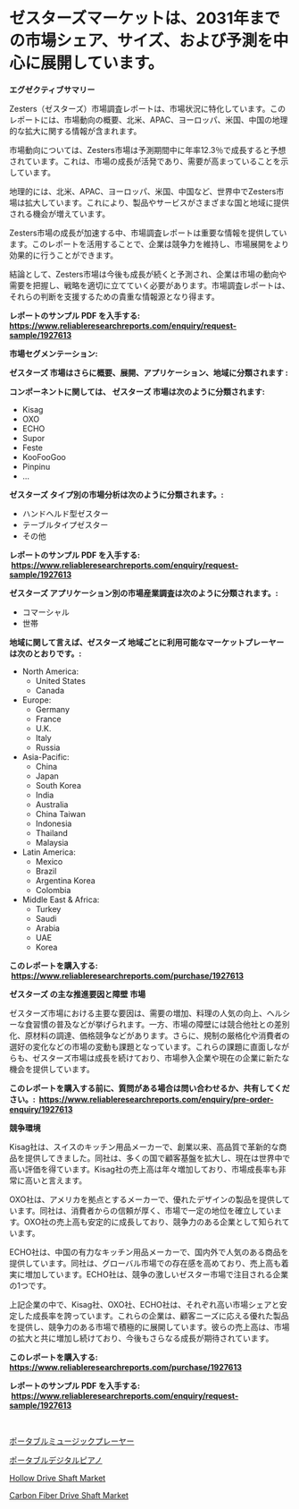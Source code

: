 <p><h1>ゼスターズマーケットは、2031年までの市場シェア、サイズ、および予測を中心に展開しています。</h1></p><p><strong>エグゼクティブサマリー</strong></p>
<p><p>Zesters（ゼスターズ）市場調査レポートは、市場状況に特化しています。このレポートには、市場動向の概要、北米、APAC、ヨーロッパ、米国、中国の地理的な拡大に関する情報が含まれます。</p><p>市場動向については、Zesters市場は予測期間中に年率12.3％で成長すると予想されています。これは、市場の成長が活発であり、需要が高まっていることを示しています。</p><p>地理的には、北米、APAC、ヨーロッパ、米国、中国など、世界中でZesters市場は拡大しています。これにより、製品やサービスがさまざまな国と地域に提供される機会が増えています。</p><p>Zesters市場の成長が加速する中、市場調査レポートは重要な情報を提供しています。このレポートを活用することで、企業は競争力を維持し、市場展開をより効果的に行うことができます。</p><p>結論として、Zesters市場は今後も成長が続くと予測され、企業は市場の動向や需要を把握し、戦略を適切に立てていく必要があります。市場調査レポートは、それらの判断を支援するための貴重な情報源となり得ます。</p></p>
<p><strong>レポートのサンプル PDF を入手する: <a href="https://www.reliableresearchreports.com/enquiry/request-sample/1927613">https://www.reliableresearchreports.com/enquiry/request-sample/1927613</a></strong></p>
<p><strong>市場セグメンテーション:</strong></p>
<p><strong> ゼスターズ 市場はさらに概要、展開、アプリケーション、地域に分類されます :</strong></p>
<p><strong>コンポーネントに関しては、 ゼスターズ 市場は次のように分類されます: &nbsp;</strong></p>
<p><ul><li>Kisag</li><li>OXO</li><li>ECHO</li><li>Supor</li><li>Feste</li><li>KooFooGoo</li><li>Pinpinu</li><li>...</li></ul></p>
<p><strong> ゼスターズ タイプ別の市場分析は次のように分類されます。:</strong></p>
<p><ul><li>ハンドヘルド型ゼスター</li><li>テーブルタイプゼスター</li><li>その他</li></ul></p>
<p><strong>レポートのサンプル PDF を入手する: &nbsp;<a href="https://www.reliableresearchreports.com/enquiry/request-sample/1927613">https://www.reliableresearchreports.com/enquiry/request-sample/1927613</a></strong></p>
<p><strong> ゼスターズ アプリケーション別の市場産業調査は次のように分類されます。:</strong></p>
<p><ul><li>コマーシャル</li><li>世帯</li></ul></p>
<p><strong>地域に関して言えば、ゼスターズ 地域ごとに利用可能なマーケットプレーヤーは次のとおりです。:</strong></p>
<p><ul>
    <li>
        North America:
        <ul>
            <li>United States</li>
            <li>Canada</li>
        </ul>
    </li>
    <li>
        Europe:
        <ul>
            <li>Germany</li>
            <li>France</li>
            <li>U.K.</li>
            <li>Italy</li>
            <li>Russia</li>
        </ul>
    </li>
    <li>
        Asia-Pacific:
        <ul>
            <li>China</li>
            <li>Japan</li>
            <li>South Korea</li>
            <li>India</li>
            <li>Australia</li>
            <li>China Taiwan</li>
            <li>Indonesia</li>
            <li>Thailand</li>
            <li>Malaysia</li>
        </ul>
    </li>
    <li>
        Latin America:
        <ul>
            <li>Mexico</li>
            <li>Brazil</li>
            <li>Argentina Korea</li>
            <li>Colombia</li>
        </ul>
    </li>
    <li>
        Middle East & Africa:
        <ul>
            <li>Turkey</li>
            <li>Saudi</li>
            <li>Arabia</li>
            <li>UAE</li>
            <li>Korea</li>
        </ul>
    </li>
    </ul></p>
<p><strong>このレポートを購入する: &nbsp;<a href="https://www.reliableresearchreports.com/purchase/1927613">https://www.reliableresearchreports.com/purchase/1927613</a></strong></p>
<p><strong>ゼスターズ の主な推進要因と障壁 市場</strong></p>
<p><p>ゼスターズ市場における主要な要因は、需要の増加、料理の人気の向上、ヘルシーな食習慣の普及などが挙げられます。一方、市場の障壁には競合他社との差別化、原材料の調達、価格競争などがあります。さらに、規制の厳格化や消費者の選好の変化などの市場の変動も課題となっています。これらの課題に直面しながらも、ゼスターズ市場は成長を続けており、市場参入企業や現在の企業に新たな機会を提供しています。</p></p>
<p><strong>このレポートを購入する前に、質問がある場合は問い合わせるか、共有してください。:&nbsp; <a href="https://www.reliableresearchreports.com/enquiry/pre-order-enquiry/1927613">https://www.reliableresearchreports.com/enquiry/pre-order-enquiry/1927613</a></strong></p>
<p><strong>競争環境</strong></p>
<p><p>Kisag社は、スイスのキッチン用品メーカーで、創業以来、高品質で革新的な商品を提供してきました。同社は、多くの国で顧客基盤を拡大し、現在は世界中で高い評価を得ています。Kisag社の売上高は年々増加しており、市場成長率も非常に高いと言えます。</p><p>OXO社は、アメリカを拠点とするメーカーで、優れたデザインの製品を提供しています。同社は、消費者からの信頼が厚く、市場で一定の地位を確立しています。OXO社の売上高も安定的に成長しており、競争力のある企業として知られています。</p><p>ECHO社は、中国の有力なキッチン用品メーカーで、国内外で人気のある商品を提供しています。同社は、グローバル市場での存在感を高めており、売上高も着実に増加しています。ECHO社は、競争の激しいゼスター市場で注目される企業の1つです。</p><p>上記企業の中で、Kisag社、OXO社、ECHO社は、それぞれ高い市場シェアと安定した成長率を誇っています。これらの企業は、顧客ニーズに応える優れた製品を提供し、競争力のある市場で積極的に展開しています。彼らの売上高は、市場の拡大と共に増加し続けており、今後もさらなる成長が期待されています。</p></p>
<p><strong>このレポートを購入する: &nbsp; <a href="https://www.reliableresearchreports.com/purchase/1927613">https://www.reliableresearchreports.com/purchase/1927613</a></strong></p>
<p><strong>レポートのサンプル PDF を入手する: &nbsp;<a href="https://www.reliableresearchreports.com/enquiry/request-sample/1927613">https://www.reliableresearchreports.com/enquiry/request-sample/1927613</a></strong><strong></strong></p>
<p>&nbsp;</p>
<p><p><a href="https://medium.com/@hoped252023/%E3%83%9D%E3%83%BC%E3%82%BF%E3%83%96%E3%83%AB%E9%9F%B3%E6%A5%BD%E3%83%97%E3%83%AC%E3%83%BC%E3%83%A4%E3%83%BC%E5%B8%82%E5%A0%B4%E8%A6%8F%E6%A8%A1-cagr-%E3%83%88%E3%83%AC%E3%83%B3%E3%83%892024-2030-74194d6abdec">ポータブルミュージックプレーヤー</a></p><p><a href="https://medium.com/@hoped252023/%E3%83%9D%E3%83%BC%E3%82%BF%E3%83%96%E3%83%AB%E3%83%87%E3%82%B8%E3%82%BF%E3%83%AB%E3%83%94%E3%82%A2%E3%83%8E%E3%81%AE%E5%B8%82%E5%A0%B4%E8%A6%8F%E6%A8%A1%E3%81%A8%E5%B8%82%E5%A0%B4%E3%83%88%E3%83%AC%E3%83%B3%E3%83%89-%E5%AE%8C%E5%85%A8%E3%81%AA%E6%A5%AD%E7%95%8C%E6%A6%82%E8%A6%81-2024%E5%B9%B4%E3%81%8B%E3%82%892031%E5%B9%B4-759abbfc4b40">ポータブルデジタルピアノ</a></p><p><a href="https://github.com/provorikovar/Market-Research-Report-List-3/blob/main/hollow-drive-shaft-market.md">Hollow Drive Shaft Market</a></p><p><a href="https://github.com/angelajermaine/Market-Research-Report-List-2/blob/main/carbon-fiber-drive-shaft-market.md">Carbon Fiber Drive Shaft Market</a></p></p>